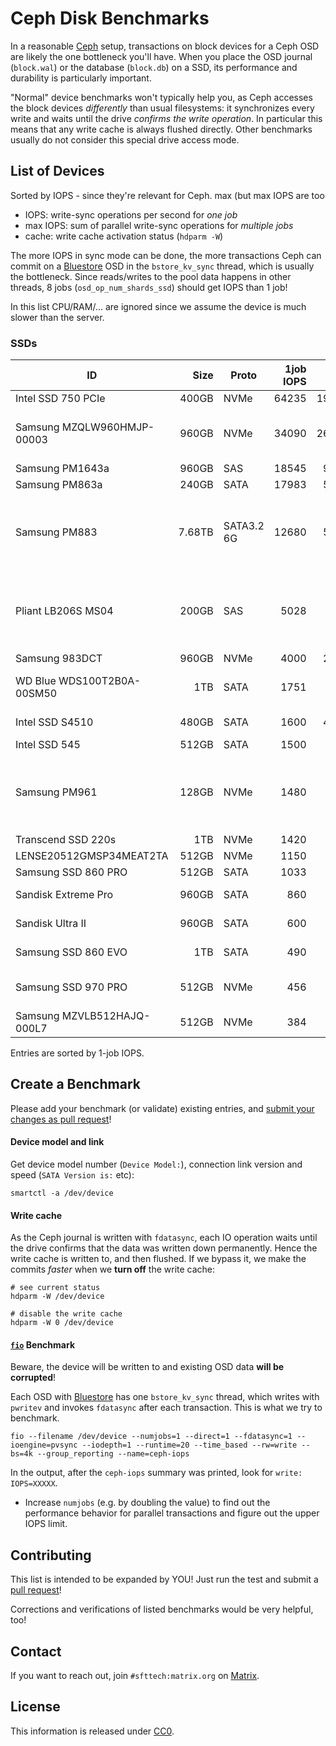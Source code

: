 Ceph Disk Benchmarks
====================

In a reasonable [Ceph](https://ceph.com/) setup, transactions on block devices for a Ceph OSD are likely the one bottleneck you'll have.
When you place the OSD journal (`block.wal`) or the database (`block.db`) on a SSD, its performance and durability is particularly important.

"Normal" device benchmarks won't typically help you, as Ceph accesses the block devices *differently* than usual filesystems: it synchronizes every write and waits until the drive *confirms the write operation*.
In particular this means that any write cache is always flushed directly. Other benchmarks usually do not consider this special drive access mode.


## List of Devices

Sorted by IOPS - since they're relevant for Ceph. max (but max IOPS are too

* IOPS: write-sync operations per second for *one job*
* max IOPS: sum of parallel write-sync operations for *multiple jobs*
* cache: write cache activation status (`hdparm -W`)

The more IOPS in sync mode can be done, the more transactions Ceph can commit on a [Bluestore](https://docs.ceph.com/en/latest/rados/configuration/storage-devices/#bluestore) OSD in the `bstore_kv_sync` thread, which is usually the bottleneck.
Since reads/writes to the pool data happens in other threads, 8 jobs (`osd_op_num_shards_ssd`) should get IOPS than 1 job!

In this list CPU/RAM/... are ignored since we assume the device is much slower than the server.


### SSDs

| ID                             |    Size | Proto      | 1job IOPS | max IOPS | peak #Jobs | cache | Notes   |
|--------------------------------|--------:|------------|----------:|---------:|-----------:|-------|---------|
| Intel SSD 750 PCIe             |   400GB | NVMe       |     64235 |   192440 |          8 |     - | asymptotic |
| Samsung MZQLW960HMJP-00003     |   960GB | NVMe       |     34090 |   268030 |         16 |     - | linear up to ~8 jobs, then asymptotic |
| Samsung PM1643a                |   960GB | SAS        |     18545 |    93229 |         16 |     - | asymptotic |
| Samsung PM863a                 |   240GB | SATA       |     17983 |    58876 |         10 |   off | asymptotic |
| Samsung PM883                  |  7.68TB | SATA3.2 6G |     12680 |    59338 |         16 |   off | asymptotic; cache on: 5094 @ 1job, 27521 @16 |
| Pliant LB206S MS04             |   200GB | SAS        |      5028 |     5028 |          1 |     - | more jobs slow down. 2: 2651, 6: 1088, 8: 745, 10: 784 |
| Samsung 983DCT                 |   960GB | NVMe       |      4000 |    22570 |          8 |     - | asymptotic |
| WD Blue WDS100T2B0A-00SM50     |     1TB | SATA       |      1751 |     2225 |          2 |   off | 2 jobs already saturate |
| Intel SSD S4510                |   480GB | SATA       |      1600 |    48409 |         15 |   off | linear until capped |
| Intel SSD 545                  |   512GB | SATA       |      1500 |     6460 |          8 |     - | asymptotic |
| Samsung PM961                  |   128GB | NVMe       |      1480 |     1480 |          1 |     - | more jobs slow down. 2: 818, 3: 1092, 4: 525, 5: 569 |
| Transcend SSD 220s             |     1TB | NVMe       |      1420 |     5760 |          8 |     - | asymptotic |
| LENSE20512GMSP34MEAT2TA        |   512GB | NVMe       |      1150 |     3164 |          4 |     - | asymptotic |
| Samsung SSD 860 PRO            |   512GB | SATA       |      1033 |     5915 |         15 |     - | asymptotic |
| Sandisk Extreme Pro            |   960GB | SATA       |       860 |     3400 |          8 |     - | linear until capped |
| Sandisk Ultra II               |   960GB | SATA       |       600 |     3640 |          8 |     - | linear until capped |
| Samsung SSD 860 EVO            |     1TB | SATA       |       490 |     1728 |         14 |     - | linear until capped |
| Samsung SSD 970 PRO            |   512GB | NVMe       |       456 |      840 |          2 |     - | 2 jobs already saturate |
| Samsung MZVLB512HAJQ-000L7     |   512GB | NVMe       |       384 |     1164 |         10 |     - | linear until capped |

Entries are sorted by 1-job IOPS.


## Create a Benchmark

Please add your benchmark (or validate) existing entries, and [submit your changes as pull request](#contributing)!


#### Device model and link

Get device model number (`Device Model:`), connection link version and speed (`SATA Version is:` etc):

```
smartctl -a /dev/device
```

#### Write cache

As the Ceph journal is written with `fdatasync`, each IO operation waits until the drive confirms that the data was written down permanently.
Hence the write cache is written to, and then flushed. If we bypass it, we make the commits *faster* when we **turn off** the write cache:

```
# see current status
hdparm -W /dev/device

# disable the write cache
hdparm -W 0 /dev/device
```

#### [`fio`](https://fio.readthedocs.io/en/latest/index.html) Benchmark

Beware, the device will be written to and existing OSD data **will be corrupted**!

Each OSD with [Bluestore](https://docs.ceph.com/en/latest/rados/configuration/storage-devices/#bluestore) has one `bstore_kv_sync` thread, which writes with `pwritev` and invokes `fdatasync` after each transaction. This is what we try to benchmark.

```
fio --filename /dev/device --numjobs=1 --direct=1 --fdatasync=1 --ioengine=pvsync --iodepth=1 --runtime=20 --time_based --rw=write --bs=4k --group_reporting --name=ceph-iops
```

In the output, after the `ceph-iops` summary was printed, look for `write: IOPS=XXXXX`.

* Increase `numjobs` (e.g. by doubling the value) to find out the performance behavior for parallel transactions and figure out the upper IOPS limit.


## Contributing

This list is intended to be expanded by YOU! Just run the test and submit a [pull request](https://help.github.com/articles/creating-a-pull-request/)!

Corrections and verifications of listed benchmarks would be very helpful, too!


## Contact

If you want to reach out, join `#sfttech:matrix.org` on [Matrix](https://matrix.org).


## License

This information is released under [CC0](http://creativecommons.org/publicdomain/zero/1.0/).
